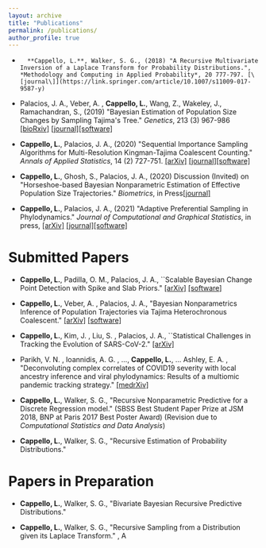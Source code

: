 ```yaml
---
layout: archive
title: "Publications"
permalink: /publications/
author_profile: true
---
```




*	    **Cappello, L.**, Walker, S. G., (2018) "A Recursive Multivariate Inversion of a Laplace Transform for Probability Distributions.", *Methodology and Computing in Applied Probability*, 20 777-797. [\[journal\]](https://link.springer.com/article/10.1007/s11009-017-9587-y)
	    
*  Palacios, J. A., Veber, A. , **Cappello, L.**, Wang, Z., Wakeley, J., Ramachandran, S., (2019) "Bayesian Estimation of Population Size Changes by Sampling Tajima's Tree." *Genetics*, 213 (3) 967-986  [\[bioRxiv\]](https://www.biorxiv.org/content/10.1101/605352v2.full.pdf) [\[journal\]](https://www.genetics.org/content/213/3/967)[\[software\]](https://github.com/JuliaPalacios/phylodyn)

	     
* **Cappello, L.**, Palacios, J. A., (2020) "Sequential Importance Sampling Algorithms for Multi-Resolution Kingman-Tajima Coalescent Counting."  *Annals of Applied Statistics*, 14 (2) 727-751. [\[arXiv\]](https://arxiv.org/abs/1902.05527) [\[journal\]](https://projecteuclid.org/euclid.aoas/1593449323)[\[software\]](https://github.com/JuliaPalacios/phylodyn)

	      
* **Cappello, L.**, Ghosh, S., Palacios, J. A., (2020) Discussion (Invited) on "Horseshoe-based Bayesian Nonparametric Estimation of Effective Population Size Trajectories." *Biometrics*, in Press[\[journal\]](https://onlinelibrary.wiley.com/doi/abs/10.1111/biom.13275)


* **Cappello, L.**, Palacios, J. A., (2021) "Adaptive Preferential Sampling in Phylodynamics." *Journal of Computational and Graphical Statistics*, in press,  [\[arXiv\]](https://arxiv.org/abs/2009.02307) [\[journal\]](https://www.tandfonline.com/doi/full/10.1080/10618600.2021.1987256)[\[software\]](https://github.com/lorenzocapp/adapref)


Submitted Papers
======

*   **Cappello, L.**, Padilla, O. M., Palacios, J. A., ``Scalable Bayesian Change Point Detection with Spike and Slab Priors." [\[arXiv\]](https://arxiv.org/abs/2106.10383)  [\[software\]](https://github.com/lorenzocapp/solocp)	    


* **Cappello, L.**,  Veber, A. , Palacios, J. A., "Bayesian Nonparametrics Inference of Population Trajectories via Tajima Heterochronous Coalescent." [\[arXiv\]](https://arxiv.org/abs/2004.06826)  [\[software\]](https://github.com/JuliaPalacios/phylodyn)	    


* **Cappello, L.**,  Kim, J. , Liu, S. , Palacios, J. A., ``Statistical Challenges in Tracking the Evolution of SARS-CoV-2." [\[arXiv\]](https://arxiv.org/abs/2108.13362)
	
*   Parikh, V. N. , Ioannidis, A. G. , ..., **Cappello, L.**, ... Ashley, E. A. , "Deconvoluting complex correlates of COVID19 severity with local ancestry inference and viral phylodynamics: Results of a multiomic pandemic tracking strategy."  [\[medrXiv\]](https://www.medrxiv.org/content/10.1101/2021.08.04.21261547v1.full.pdf+html)

*  **Cappello, L.**, Walker, S. G., "Recursive Nonparametric Predictive for   a Discrete Regression model." (SBSS Best Student Paper Prize at JSM 2018, BNP at Paris 2017 Best Poster Award) (Revision due to *Computational Statistics and Data Analysis*)

* **Cappello, L.**, Walker, S. G., "Recursive Estimation of  Probability Distributions."

	


Papers in Preparation
======


    
* **Cappello, L.**, Walker, S. G., "Bivariate Bayesian Recursive Predictive Distributions."
 
     
       
* **Cappello, L.**, Walker, S. G., "Recursive Sampling from a Distribution given its Laplace Transform."
, A